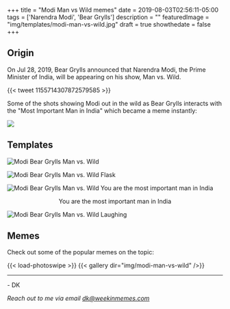 +++
title = "Modi Man vs Wild memes"
date = 2019-08-03T02:56:11-05:00
tags = ['Narendra Modi', 'Bear Grylls']
description = ""
featuredImage = "img/templates/modi-man-vs-wild.jpg"
draft = true
showthedate = false
+++


## Origin

On Jul 28, 2019, Bear Grylls announced that Narendra Modi, the Prime Minister of India, will be appearing on his show, Man vs. Wild.
<!--more-->
{{< tweet 1155714307872579585 >}}

Some of the shots showing Modi out in the wild as Bear Grylls interacts with the "Most Important Man in India" which became a meme instantly:

![](img/modi-man-vs-wild/modi-man-vs-wild-000.png)

## Templates

![Modi Bear Grylls Man vs. Wild](img/templates/modi-man-vs-wild.jpg)

![Modi Bear Grylls Man vs. Wild Flask](img/templates/modi-man-vs-wild-flask.jpg)

![Modi Bear Grylls Man vs. Wild You are the most important man in India](img/templates/modi-man-vs-wild-important.jpg)
<center>You are the most important man in India</center>

![Modi Bear Grylls Man vs. Wild Laughing](img/templates/modi-man-vs-wild-laugh.jpg)

## Memes

Check out some of the popular memes on the topic:

{{< load-photoswipe >}}
{{< gallery dir="img/modi-man-vs-wild" />}}


---
\- DK

*Reach out to me via email dk@weekinmemes.com*